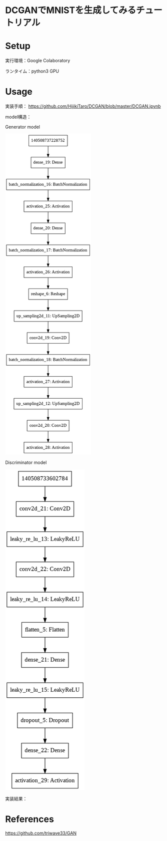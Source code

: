 # DCGANでMNISTを生成してみるチュートリアル

# Setup
実行環境：Google Colaboratory

ランタイム：python3 GPU

# Usage
実装手順：
https://github.com/HijikiTaro/DCGAN/blob/master/DCGAN.ipynb

model構造：

Generator model

![Generator](https://github.com/HijikiTaro/DCGAN/blob/master/image/Gen.png "Generator")

Discriminator model

![Discriminator](https://github.com/HijikiTaro/DCGAN/blob/master/image/Dis.png "Discriminator")


実装結果：




# References
https://github.com/triwave33/GAN  
